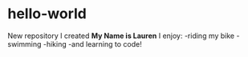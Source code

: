 # hello-world
New repository I created
**My Name is Lauren**
I enjoy:
  -riding my bike
  -swimming
  -hiking
  -and learning to code!
